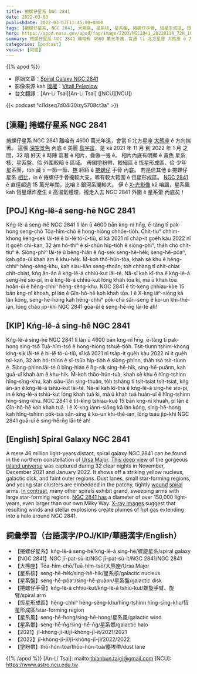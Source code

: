 ```yaml
---
title: 捲螺仔星系 NGC 2841
date: 2022-03-03
publishdate: 2022-03-03T11:45:00+0800
tags: [捲螺仔星系, NGC 2841, 大熊座, 星系核, 星系盤, 捲螺仔手骨, 恆星形成區, 銀河系, X-光, 星系風, 星系暈, 塗粉帶]
hero: https://apod.nasa.gov/apod/fap/image/2203/NGC2841_20220114_72H_1024.jpg
summary: 捲螺仔星系 NGC 2841 離咱有 4600 萬光年遠，會通 tī 北方星座 大熊座 ê 方向揣著。
categories: [podcast]
vocals: [阿錕]
---
```


{{% apod %}}

- 原始文章：[Spiral Galaxy NGC 2841](https://apod.nasa.gov/apod/ap220303.html)
- 影像來源 kah [版權][copyright]：[Vitali Pelenjow](mailto:firstnamelastname@online.de)
- 台文翻譯：[An-Li Tsai][An-Li Tsai] ([NCU][NCU])

{{< podcast "cl1dseq7d04i30izy5708ct3a" >}}

## [漢羅] 捲螺仔星系 NGC 2841
捲螺仔星系 NGC 2841 離咱有 4600 萬光年遠，會當 tī 北方星座 [大熊座][Ursa Major] ê 方向揣著。
這張 [深空景色][This deep view] 內底 ê 美麗 [島宇宙][island universe]，是 kā 2021 年 11 月 到 2022 年 1 月 之間，32 暗 好天 ê 時陣 翕著 ê 相片，疊做一張 ê。
相片內底有明顯 ê 黃色 星系核、星系盤、佮 外圍較暗 ê 區域。
毋閣塗粉帶、較細區 ê 恆星形成區、佮 少年星系團，to̍h 藏 tī 一節一節、[捲][wound] 絚絚 ê [捲螺仔][spiral] 手骨 內底。
若是佮其他 ê 捲螺仔星系 [相比][In contrast]，in ê 捲螺仔手骨攏較大支，嘛有較大範圍 ê 恆星形成區。
[NGC 2841][NGC 2841 has] ê 直徑超過 15 萬光年闊，比咱 ê 銀河系閣較大。
伊 ê [X-光影像][X-ray images] kā 咱講，星系風 kah 恆星爆炸產生 ê 高溫氣體煙，攏走入去 NGC 2841 外圍 ê 星系暈 內底矣！

## [POJ] Kńg-lê-á seng-hē NGC 2841
Kńg-lê-á seng-hē NGC 2841 lî lán ū 4600 bān kng-nî hn̄g, ē-tàng tī pak-hong seng-chō Tōa-hîm-chō ê hong-hiòng chhōe-tio̍h.
Chit-tiuⁿ chhim-khong kéng-sek lāi-té ê bí-lē tó-ú-tiū, sī kā 2021 nî cha̍p-it goe̍h kàu 2022 nî it goe̍h chi-kan, 32 àm hó-thiⁿ ê sî-chūn hip-tio̍h ê siòng-phìⁿ, tha̍h chò chi̍t-tiuⁿ ê.
Siòng-phìⁿ lāi-té ū bêng-hián ê n̂g-sek seng-hē-he̍k, seng-hē-pôaⁿ, kah gōa-ûi khah àm ê khu-he̍k.
M̄-koh thô͘-hún-tòa, khah sè khu ê hêng-chhiⁿ hêng-sêng-khu, kah siàu-liân seng-thoân, to̍h chhàng tī chi̍t-chiat chi̍t-chiat, kńg ân-ân ê kńg-lê-á chhiú-kut lāi-té.
Nā-sī kah kî-tha ê kńg-lê-á seng-hē sio-pí, in ê kńg-lê-á chhiú-kut lóng khah tōa ki, mā ū khah tōa hoān-ûi ê hêng-chhiⁿ hêng-sêng-khu.
NGC 2841 ê ti̍t-kèng chhiau-kòe 15 bān kng-nî khoah, pí lán ê Gîn-hô-hē koh khah tōa.
I ê X-kng iáⁿ-siōng kā lán kóng, seng-hē-hong kah hêng-chhiⁿ po̍k-chà sán-seng ê ko-un khì-thé-ian, lóng cháu ji̍p-khì NGC 2841 gōa-ûi ê seng-hē-n̄g lāi-té ah!


## [KIP] Kńg-lê-á sing-hē NGC 2841
Kńg-lê-á sing-hē NGC 2841 lî lán ū 4600 bān kng-nî hn̄g, ē-tàng tī pak-hong sing-tsō Tuā-hîm-tsō ê hong-hiòng tshuē-tio̍h.
Tsit-tiunn tshim-khong kíng-sik lāi-té ê bí-lē tó-ú-tiū, sī kā 2021 nî tsa̍p-it gue̍h kàu 2022 nî it gue̍h tsi-kan, 32 àm hó-thinn ê sî-tsūn hip-tio̍h ê siòng-phìnn, tha̍h tsò tsi̍t-tiunn ê.
Siòng-phìnn lāi-té ū bîng-hián ê n̂g-sik sing-hē-hi̍k, sing-hē-puânn, kah guā-uî khah àm ê khu-hi̍k.
M̄-koh thôo-hún-tuà, khah sè khu ê hîng-tshinn hîng-sîng-khu, kah siàu-liân sing-thuân, to̍h tshàng tī tsi̍t-tsiat tsi̍t-tsiat, kńg ân-ân ê kńg-lê-á tshiú-kut lāi-té.
Nā-sī kah kî-tha ê kńg-lê-á sing-hē sio-pí, in ê kńg-lê-á tshiú-kut lóng khah tuā ki, mā ū khah tuā huān-uî ê hîng-tshinn hîng-sîng-khu.
NGC 2841 ê ti̍t-kìng tshiau-kuè 15 bān kng-nî khuah, pí lán ê Gîn-hô-hē koh khah tuā.
I ê X-kng iánn-siōng kā lán kóng, sing-hē-hong kah hîng-tshinn po̍k-tsà sán-sing ê ko-un khì-thé-ian, lóng tsáu ji̍p-khì NGC 2841 guā-uî ê sing-hē-n̄g lāi-té ah!

## [English] Spiral Galaxy NGC 2841

A mere 46 million light-years distant, spiral galaxy NGC 2841 can be found in the northern constellation of [Ursa Major][Ursa Major].
[This deep view][This deep view] of the gorgeous [island universe][island universe] was captured during 32 clear nights in November, December 2021 and January 2022.
It shows off a striking yellow nucleus, galactic disk, and faint outer regions.
Dust lanes, small star-forming regions, and young star clusters are embedded in the patchy, tightly [wound][wound] [spiral][spiral] arms.
[In contrast][In contrast], many other spirals exhibit grand, sweeping arms with large star-forming regions.
[NGC 2841 has][NGC 2841 has] a diameter of over 150,000 light-years, even larger than our own Milky Way.
[X-ray images][X-ray images] suggest that resulting winds and stellar explosions create plumes of hot gas extending into a halo around NGC 2841.


## 詞彙學習（台語漢字/POJ/KIP/華語漢字/English）
- 【捲螺仔星系】kńg-lê-á seng-hē/kńg-lê-á sing-hē/螺旋星系/spiral galaxy
- 【NGC 2841】NGC jī-pat-sù-it/NGC jī-pat-sù-it/NGC 2841/NGC 2841
- 【大熊座】Tōa-hîm-chō/Tuā-hîm-tsō/大熊座/Ursa Major
- 【星系核】seng-hē-he̍k/sing-hē-hi̍k/星系核/galactic nucleus
- 【星系盤】seng-hē-pôaⁿ/sing-hē-puânn/星系盤/galactic disk
- 【捲螺仔手骨】kńg-lê-á chhiú-kut/kńg-lê-á tshiú-kut/螺旋手臂、旋臂/spiral arm
- 【恆星形成區】hêng-chhiⁿ hêng-sêng-khu/hîng-tshinn hîng-sîng-khu/恆星形成區/star-forming region
- 【星系風】seng-hē-hong/sing-hē-hong/星系風/galactic wind
- 【星系暈】seng-hē-n̄g/sing-hē-n̄g/星系暈/galactic halo
- 【2021】jī-khòng-jī-it/jī-khòng-jī-it/2021/2021
- 【2022】jī-khòng-jī-jī/jī-khòng-jī-jī/2022/2022
- 【塗粉帶】thô͘-hún-tòa/thôo-hún-tuà/塵埃帶/dust lane

{{% /apod %}}
[An-Li Tsai]: mailto:thianbun.taigi@gmail.com
[NCU]: https://www.astro.ncu.edu.tw

[copyright]: https://apod.nasa.gov/apod/fap/lib/about_apod.html#srapply

[Ursa Major]:https://apod.nasa.gov/apod/ap070108.html
[This deep view]:https://www.astrobin.com/hcoudt/
[island universe]:http://cass.ucsd.edu/public/tutorial/Galaxies.html
[wound]:http://casa.colorado.edu/~danforth/science/spiral/
[spiral]:https://apod.nasa.gov/apod/ap030925.html
[In contrast]:https://apod.nasa.gov/apod/ap091017.html
[NGC 2841 has]:https://hubblesite.org/contents/media/images/2011/06/2821-Image.html
[X-ray images]:http://chandra.harvard.edu/photo/2006/n2841/
